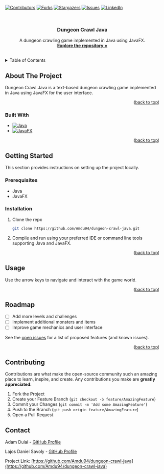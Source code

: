 <a name="readme-top"></a>


<!-- PROJECT SHIELDS -->
[![Contributors][contributors-shield]][contributors-url]
[![Forks][forks-shield]][forks-url]
[![Stargazers][stars-shield]][stars-url]
[![Issues][issues-shield]][issues-url]
[![LinkedIn][linkedin-shield]][linkedin-url]


<!-- PROJECT LOGO -->
<br />
<div align="center">
  <h3 align="center">Dungeon Crawl Java</h3>

  <p align="center">
    A dungeon crawling game implemented in Java using JavaFX.
    <br />
    <a href="https://github.com/Amdu94/dungeon-crawl-java"><strong>Explore the repository »</strong></a>
    <br />
    <br />
  </p>
</div>



<!-- TABLE OF CONTENTS -->
<details>
  <summary>Table of Contents</summary>
  <ol>
    <li>
      <a href="#about-the-project">About The Project</a>
      <ul>
        <li><a href="#built-with">Built With</a></li>
      </ul>
    </li>
    <li>
      <a href="#getting-started">Getting Started</a>
      <ul>
        <li><a href="#prerequisites">Prerequisites</a></li>
        <li><a href="#installation">Installation</a></li>
      </ul>
    </li>
    <li><a href="#usage">Usage</a></li>
    <li><a href="#roadmap">Roadmap</a></li>
    <li><a href="#contributing">Contributing</a></li>
    <li><a href="#contact">Contact</a></li>
  </ol>
</details>



<!-- ABOUT THE PROJECT -->
## About The Project

Dungeon Crawl Java is a text-based dungeon crawling game implemented in Java using JavaFX for the user interface.

<p align="right">(<a href="#readme-top">back to top</a>)</p>



### Built With

* [![Java][Java-url]][Java.com]
* [![JavaFX][JavaFX-url]][JavaFX.io]

<p align="right">(<a href="#readme-top">back to top</a>)</p>



<!-- GETTING STARTED -->
## Getting Started

This section provides instructions on setting up the project locally.

### Prerequisites

* Java
* JavaFX

### Installation

1. Clone the repo
   ```sh
   git clone https://github.com/Amdu94/dungeon-crawl-java.git
   ```
2. Compile and run using your preferred IDE or command line tools supporting Java and JavaFX.

<p align="right">(<a href="#readme-top">back to top</a>)</p>



<!-- USAGE -->
## Usage

Use the arrow keys to navigate and interact with the game world.

<p align="right">(<a href="#readme-top">back to top</a>)</p>



<!-- ROADMAP -->
## Roadmap

- [ ] Add more levels and challenges
- [ ] Implement additional monsters and items
- [ ] Improve game mechanics and user interface

See the [open issues](https://github.com/Amdu94/dungeon-crawl-java/issues) for a list of proposed features (and known issues).

<p align="right">(<a href="#readme-top">back to top</a>)</p>



<!-- CONTRIBUTING -->
## Contributing

Contributions are what make the open-source community such an amazing place to learn, inspire, and create. Any contributions you make are **greatly appreciated**.

1. Fork the Project
2. Create your Feature Branch (`git checkout -b feature/AmazingFeature`)
3. Commit your Changes (`git commit -m 'Add some AmazingFeature'`)
4. Push to the Branch (`git push origin feature/AmazingFeature`)
5. Open a Pull Request

<!-- CONTACT -->
## Contact

Adam Dulai - [GitHub Profile](https://github.com/Amdu94)

Lajos Daniel Savoly - [GitHub Profile](https://github.com/SavolyLali)

Project Link: [https://github.com/Amdu94/dungeon-crawl-java](https://github.com/Amdu94/dungeon-crawl-java)


<!-- MARKDOWN LINKS & IMAGES -->
<!-- https://www.markdownguide.org/basic-syntax/#reference-style-links -->
[contributors-shield]: https://img.shields.io/github/contributors/Amdu94/dungeon-crawl-java.svg?style=for-the-badge
[contributors-url]: https://github.com/Amdu94/dungeon-crawl-java/graphs/contributors
[forks-shield]: https://img.shields.io/github/forks/Amdu94/dungeon-crawl-java.svg?style=for-the-badge
[forks-url]: https://github.com/Amdu94/dungeon-crawl-java/network/members
[stars-shield]: https://img.shields.io/github/stars/Amdu94/dungeon-crawl-java.svg?style=for-the-badge
[stars-url]: https://github.com/Amdu94/dungeon-crawl-java/stargazers
[issues-shield]: https://img.shields.io/github/issues/Amdu94/dungeon-crawl-java.svg?style=for-the-badge
[issues-url]: https://github.com/Amdu94/dungeon-crawl-java/issues
[linkedin-shield]: https://img.shields.io/badge/-LinkedIn-black.svg?style=for-the-badge&logo=linkedin&colorB=555
[linkedin-url]: https://www.linkedin.com/in/lajos-daniel-savoly/
[JavaFX-url]: https://img.shields.io/badge/JavaFX-007396?style=for-the-badge&logo=java&logoColor=white
[JavaFX.io]: https://openjfx.io/
[Java-url]: https://img.shields.io/badge/Java-ED8B00?style=for-the-badge&logo=openjdk&logoColor=white
[Java.com]: https://www.java.com/
